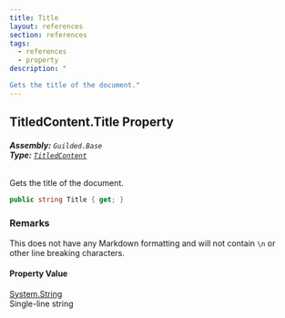 ```yaml
---
title: Title
layout: references
section: references
tags:
  - references
  - property
description: "

Gets the title of the document."
---
```


## TitledContent.Title Property
###### **Assembly:** `Guilded.Base`<br/>**Type:** [`TitledContent`](TitledContent.md 'Guilded.Base.Content.TitledContent')

Gets the title of the document.

```csharp
public string Title { get; }
```

### Remarks
  
This does not have any Markdown formatting and will not contain `\n` or other line breaking characters.

#### Property Value
[System.String](https://docs.microsoft.com/en-us/dotnet/api/System.String 'System.String')  
Single-line string